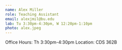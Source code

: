 ```yaml
---
name: Alex Miller
role: Teaching Assistant
email: alexjmil@bu.edu
lab: Tu 3:30pm-4:30pm, W 12:20pm-1:10pm
photo: alex.jpeg
---
```


Office Hours: Th 3:30pm-4:30pm
Location: CDS 362B